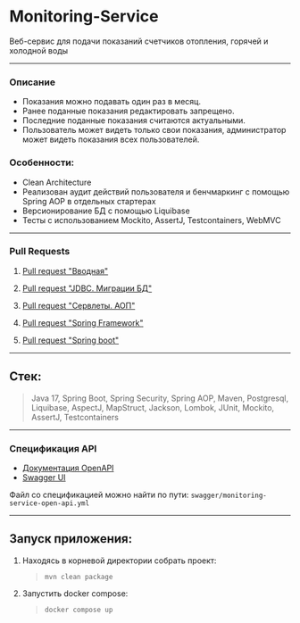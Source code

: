 # Monitoring-Service

Веб-сервис для подачи показаний счетчиков отопления, горячей и холодной воды

---

### Описание

- Показания можно подавать один раз в месяц.
- Ранее поданные показания редактировать запрещено.
- Последние поданные показания считаются актуальными.
- Пользователь может видеть только свои показания, администратор может видеть показания всех пользователей.

### Особенности:

- Clean Architecture
- Реализован аудит действий пользователя и бенчмаркинг с помощью Spring AOP в отдельных стартерах
- Версионирование БД с помощью Liquibase
- Тесты с использованием Mockito, AssertJ, Testcontainers, WebMVC

---

### Pull Requests

1) [Pull request "Вводная"](https://github.com/elGordoGato/Monitoring-Service/pull/1)

2) [Pull request "JDBC. Миграции БД"](https://github.com/elGordoGato/Monitoring-Service/pull/2)

3) [Pull request "Сервлеты. АОП"](https://github.com/elGordoGato/Monitoring-Service/pull/3)

4) [Pull request "Spring Framework"](https://github.com/elGordoGato/Monitoring-Service/pull/4)

5) [Pull request "Spring boot"](https://github.com/elGordoGato/Monitoring-Service/pull/5)

---

## Стек:

> Java 17, Spring Boot, Spring Security, Spring AOP, Maven, Postgresql, Liquibase,
> AspectJ, MapStruct, Jackson, Lombok, JUnit, Mockito, AssertJ, Testcontainers

---

### Спецификация API

- [Документация OpenAPI](http://localhost:8080/v3/api-docs)
- [Swagger UI](http://localhost:8080/swagger-ui/index.html)

Файл со спецификацией можно найти по пути: `swagger/monitoring-service-open-api.yml`

---

## Запуск приложения:

1) Находясь в корневой директории собрать проект:
   > `mvn clean package`
2) Запустить docker compose:
   > `docker compose up`
